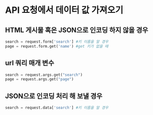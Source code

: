 # API 요청에서 데이터 값 가져오기

## HTML 게시물 혹은 JSON으로 인코딩 하지 않을 경우
```python
search = request.form['search'] #키 이름을 알 경우
page = request.form.get('name') #get 키가 없을 때
```

## url 쿼리 매개 변수
```python
search = request.args.get("search")
page = request.args.get("page")
```


## JSON으로 인코딩 처리 해 보낼 경우
```python
search = request.data['search'] #키 이름을 알 경우
```
